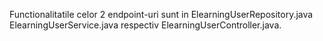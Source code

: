 Functionalitatile celor 2 endpoint-uri sunt in ElearningUserRepository.java ElearningUserService.java respectiv ElearningUserController.java.

